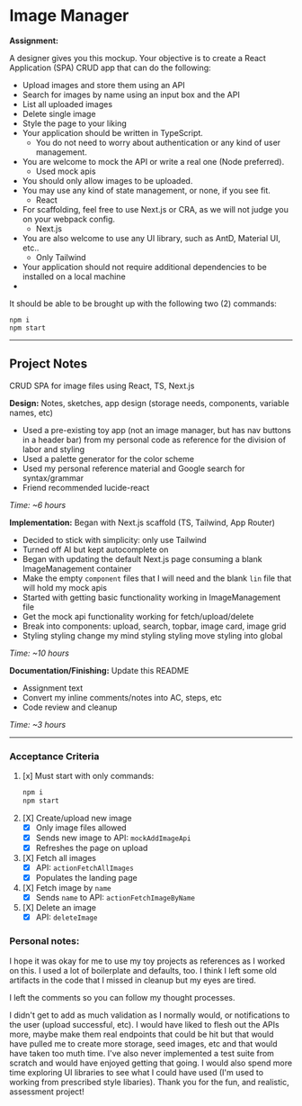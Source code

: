 # Image Manager

**Assignment:**

A designer gives you this mockup. Your objective is to create a React Application (SPA) CRUD app that can do the following:
- Upload images and store them using an API
- Search for images by name using an input box and the API
- List all uploaded images
- Delete single image
- Style the page to your liking
- Your application should be written in TypeScript.
    - You do not need to worry about authentication or any kind of user management.
- You are welcome to mock the API or write a real one (Node preferred).
  - Used mock apis
- You should only allow images to be uploaded.
- You may use any kind of state management, or none, if you see fit.
    - React
- For scaffolding, feel free to use Next.js or CRA, as we will not judge you on your webpack config.
    - Next.js
- You are also welcome to use any UI library, such as AntD, Material UI, etc..
    - Only Tailwind
- Your application should not require additional dependencies to be installed on a local machine
- 
It should be able to be brought up with the following two (2) commands:
```
npm i
npm start
```

---

## Project Notes

CRUD SPA for image files using React, TS, Next.js

**Design:** Notes, sketches, app design (storage needs, components, variable names, etc)
  - Used a pre-existing toy app (not an image manager, but has nav buttons in a header bar) from my personal code as reference for the division of labor and styling
  - Used a palette generator for the color scheme
  - Used my personal reference material and Google search for syntax/grammar
  - Friend recommended lucide-react

*Time: ~6 hours*

**Implementation:** Began with Next.js scaffold (TS, Tailwind, App Router)
  - Decided to stick with simplicity: only use Tailwind
  - Turned off AI but kept autocomplete on
  - Began with updating the default Next.js page consuming a blank ImageManagement container
  - Make the empty `component` files that I will need and the blank `lin` file that will hold my mock apis
  - Started with getting basic functionality working in ImageManagement file
  - Get the mock api functionality working for fetch/upload/delete
  - Break into components: upload, search, topbar, image card, image grid
  - Styling styling change my mind styling styling move styling into global

*Time: ~10 hours*

**Documentation/Finishing:** Update this README
  - Assignment text
  - Convert my inline comments/notes into AC, steps, etc
  - Code review and cleanup

*Time: ~3 hours*

---

### Acceptance Criteria
1. [x] Must start with only commands:
    ```bash
    npm i
    npm start
    ```
2. [X] Create/upload new image
    - [x] Only image files allowed
    - [X] Sends new image to API: `mockAddImageApi`
    - [X] Refreshes the page on upload
3. [X] Fetch all images
    - [X] API: `actionFetchAllImages`
    - [X] Populates the landing page
4. [X] Fetch image by `name`
    - [X] Sends `name` to API: `actionFetchImageByName`
5. [X] Delete an image
   - [X] API: `deleteImage`

### Personal notes:

I hope it was okay for me to use my toy projects as references as I worked on this. I used a lot of boilerplate and defaults, too.
I think I left some old artifacts in the code that I missed in cleanup but my eyes are tired.

I left the comments so you can follow my thought processes.

I didn't get to add as much validation as I normally would, or notifications to the user (upload successful, etc). I would have liked to flesh out the APIs more, maybe make them real endpoints that could be hit but that would have pulled me to create more storage, seed images, etc and that would have taken too muth time.
I've also never implemented a test suite from scratch and would have enjoyed getting that going.
I would also spend more time exploring UI libraries to see what I could have used (I'm used to working from prescribed style libaries).
Thank you for the fun, and realistic, assessment project!
